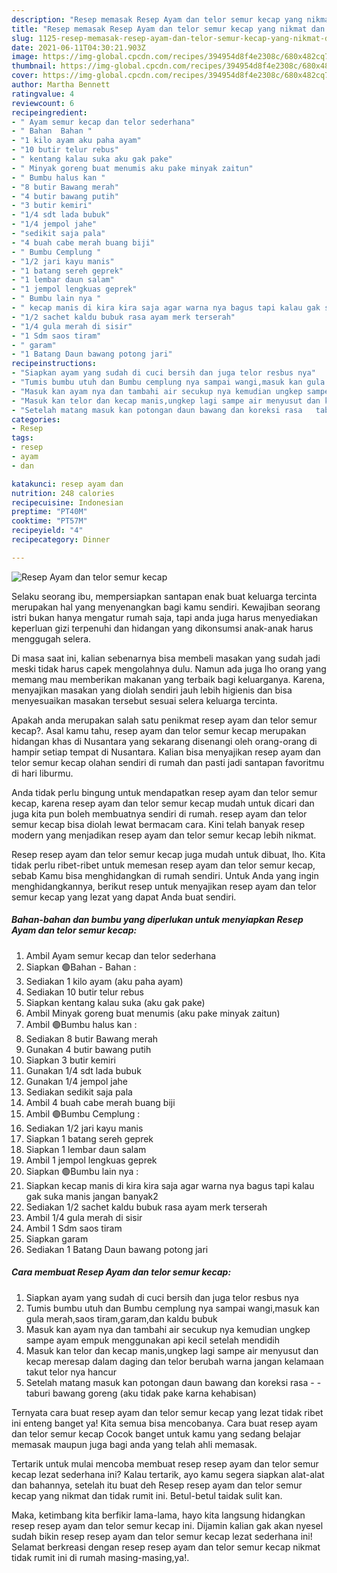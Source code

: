 ```yaml
---
description: "Resep memasak Resep Ayam dan telor semur kecap yang nikmat dan Mudah Dibuat"
title: "Resep memasak Resep Ayam dan telor semur kecap yang nikmat dan Mudah Dibuat"
slug: 1125-resep-memasak-resep-ayam-dan-telor-semur-kecap-yang-nikmat-dan-mudah-dibuat
date: 2021-06-11T04:30:21.903Z
image: https://img-global.cpcdn.com/recipes/394954d8f4e2308c/680x482cq70/resep-ayam-dan-telor-semur-kecap-foto-resep-utama.jpg
thumbnail: https://img-global.cpcdn.com/recipes/394954d8f4e2308c/680x482cq70/resep-ayam-dan-telor-semur-kecap-foto-resep-utama.jpg
cover: https://img-global.cpcdn.com/recipes/394954d8f4e2308c/680x482cq70/resep-ayam-dan-telor-semur-kecap-foto-resep-utama.jpg
author: Martha Bennett
ratingvalue: 4
reviewcount: 6
recipeingredient:
- " Ayam semur kecap dan telor sederhana"
- " Bahan  Bahan "
- "1 kilo ayam aku paha ayam"
- "10 butir telur rebus"
- " kentang kalau suka aku gak pake"
- " Minyak goreng buat menumis aku pake minyak zaitun"
- " Bumbu halus kan "
- "8 butir Bawang merah"
- "4 butir bawang putih"
- "3 butir kemiri"
- "1/4 sdt lada bubuk"
- "1/4 jempol jahe"
- "sedikit saja pala"
- "4 buah cabe merah buang biji"
- " Bumbu Cemplung "
- "1/2 jari kayu manis"
- "1 batang sereh geprek"
- "1 lembar daun salam"
- "1 jempol lengkuas geprek"
- " Bumbu lain nya "
- " kecap manis di kira kira saja agar warna nya bagus tapi kalau gak suka manis jangan banyak2"
- "1/2 sachet kaldu bubuk rasa ayam merk terserah"
- "1/4 gula merah di sisir"
- "1 Sdm saos tiram"
- " garam"
- "1 Batang Daun bawang potong jari"
recipeinstructions:
- "Siapkan ayam yang sudah di cuci bersih dan juga telor resbus nya"
- "Tumis bumbu utuh dan Bumbu cemplung nya sampai wangi,masuk kan gula merah,saos tiram,garam,dan kaldu bubuk"
- "Masuk kan ayam nya dan tambahi air secukup nya kemudian ungkep sampe ayam empuk menggunakan api kecil setelah mendidih"
- "Masuk kan telor dan kecap manis,ungkep lagi sampe air menyusut dan kecap meresap dalam daging dan telor berubah warna jangan kelamaan takut telor nya hancur"
- "Setelah matang masuk kan potongan daun bawang dan koreksi rasa   taburi bawang goreng (aku tidak pake karna kehabisan)"
categories:
- Resep
tags:
- resep
- ayam
- dan

katakunci: resep ayam dan 
nutrition: 248 calories
recipecuisine: Indonesian
preptime: "PT40M"
cooktime: "PT57M"
recipeyield: "4"
recipecategory: Dinner

---
```



![Resep Ayam dan telor semur kecap](https://img-global.cpcdn.com/recipes/394954d8f4e2308c/680x482cq70/resep-ayam-dan-telor-semur-kecap-foto-resep-utama.jpg)

Selaku seorang ibu, mempersiapkan santapan enak buat keluarga tercinta merupakan hal yang menyenangkan bagi kamu sendiri. Kewajiban seorang istri bukan hanya mengatur rumah saja, tapi anda juga harus menyediakan keperluan gizi terpenuhi dan hidangan yang dikonsumsi anak-anak harus menggugah selera.

Di masa  saat ini, kalian sebenarnya bisa membeli masakan yang sudah jadi meski tidak harus capek mengolahnya dulu. Namun ada juga lho orang yang memang mau memberikan makanan yang terbaik bagi keluarganya. Karena, menyajikan masakan yang diolah sendiri jauh lebih higienis dan bisa menyesuaikan masakan tersebut sesuai selera keluarga tercinta. 



Apakah anda merupakan salah satu penikmat resep ayam dan telor semur kecap?. Asal kamu tahu, resep ayam dan telor semur kecap merupakan hidangan khas di Nusantara yang sekarang disenangi oleh orang-orang di hampir setiap tempat di Nusantara. Kalian bisa menyajikan resep ayam dan telor semur kecap olahan sendiri di rumah dan pasti jadi santapan favoritmu di hari liburmu.

Anda tidak perlu bingung untuk mendapatkan resep ayam dan telor semur kecap, karena resep ayam dan telor semur kecap mudah untuk dicari dan juga kita pun boleh membuatnya sendiri di rumah. resep ayam dan telor semur kecap bisa diolah lewat bermacam cara. Kini telah banyak resep modern yang menjadikan resep ayam dan telor semur kecap lebih nikmat.

Resep resep ayam dan telor semur kecap juga mudah untuk dibuat, lho. Kita tidak perlu ribet-ribet untuk memesan resep ayam dan telor semur kecap, sebab Kamu bisa menghidangkan di rumah sendiri. Untuk Anda yang ingin menghidangkannya, berikut resep untuk menyajikan resep ayam dan telor semur kecap yang lezat yang dapat Anda buat sendiri.

<!--inarticleads1-->

##### Bahan-bahan dan bumbu yang diperlukan untuk menyiapkan Resep Ayam dan telor semur kecap:

1. Ambil  Ayam semur kecap dan telor sederhana
1. Siapkan  🟢Bahan - Bahan :
1. Sediakan 1 kilo ayam (aku paha ayam)
1. Sediakan 10 butir telur rebus
1. Siapkan  kentang kalau suka (aku gak pake)
1. Ambil  Minyak goreng buat menumis (aku pake minyak zaitun)
1. Ambil  🟢Bumbu halus kan :
1. Sediakan 8 butir Bawang merah
1. Gunakan 4 butir bawang putih
1. Siapkan 3 butir kemiri
1. Gunakan 1/4 sdt lada bubuk
1. Gunakan 1/4 jempol jahe
1. Sediakan sedikit saja pala
1. Ambil 4 buah cabe merah buang biji
1. Ambil  🟢Bumbu Cemplung :
1. Sediakan 1/2 jari kayu manis
1. Siapkan 1 batang sereh geprek
1. Siapkan 1 lembar daun salam
1. Ambil 1 jempol lengkuas geprek
1. Siapkan  🟢Bumbu lain nya :
1. Siapkan  kecap manis di kira kira saja agar warna nya bagus tapi kalau gak suka manis jangan banyak2
1. Sediakan 1/2 sachet kaldu bubuk rasa ayam merk terserah
1. Ambil 1/4 gula merah di sisir
1. Ambil 1 Sdm saos tiram
1. Siapkan  garam
1. Sediakan 1 Batang Daun bawang potong jari




<!--inarticleads2-->

##### Cara membuat Resep Ayam dan telor semur kecap:

1. Siapkan ayam yang sudah di cuci bersih dan juga telor resbus nya
1. Tumis bumbu utuh dan Bumbu cemplung nya sampai wangi,masuk kan gula merah,saos tiram,garam,dan kaldu bubuk
1. Masuk kan ayam nya dan tambahi air secukup nya kemudian ungkep sampe ayam empuk menggunakan api kecil setelah mendidih
1. Masuk kan telor dan kecap manis,ungkep lagi sampe air menyusut dan kecap meresap dalam daging dan telor berubah warna jangan kelamaan takut telor nya hancur
1. Setelah matang masuk kan potongan daun bawang dan koreksi rasa  -  - taburi bawang goreng (aku tidak pake karna kehabisan)




Ternyata cara buat resep ayam dan telor semur kecap yang lezat tidak ribet ini enteng banget ya! Kita semua bisa mencobanya. Cara buat resep ayam dan telor semur kecap Cocok banget untuk kamu yang sedang belajar memasak maupun juga bagi anda yang telah ahli memasak.

Tertarik untuk mulai mencoba membuat resep resep ayam dan telor semur kecap lezat sederhana ini? Kalau tertarik, ayo kamu segera siapkan alat-alat dan bahannya, setelah itu buat deh Resep resep ayam dan telor semur kecap yang nikmat dan tidak rumit ini. Betul-betul taidak sulit kan. 

Maka, ketimbang kita berfikir lama-lama, hayo kita langsung hidangkan resep resep ayam dan telor semur kecap ini. Dijamin kalian gak akan nyesel sudah bikin resep resep ayam dan telor semur kecap lezat sederhana ini! Selamat berkreasi dengan resep resep ayam dan telor semur kecap nikmat tidak rumit ini di rumah masing-masing,ya!.

